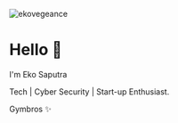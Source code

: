 <p align="left"> <img src="https://komarev.com/ghpvc/?username=ekovegeance" alt="ekovegeance" /> </p>

# Hello :wave:

I'm Eko Saputra

Tech | Cyber Security | Start-up Enthusiast.

Gymbros ✨
